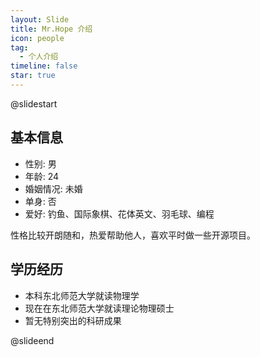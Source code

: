 ```yaml
---
layout: Slide
title: Mr.Hope 介绍
icon: people
tag:
  - 个人介绍
timeline: false
star: true
---
```


@slidestart

## 基本信息

- 性别: 男
- 年龄: 24
- 婚姻情况: 未婚
- 单身: 否
- 爱好: 钓鱼、国际象棋、花体英文、羽毛球、编程

性格比较开朗随和，热爱帮助他人，喜欢平时做一些开源项目。

## 学历经历

- 本科东北师范大学就读物理学
- 现在在东北师范大学就读理论物理硕士
- 暂无特别突出的科研成果

@slideend
